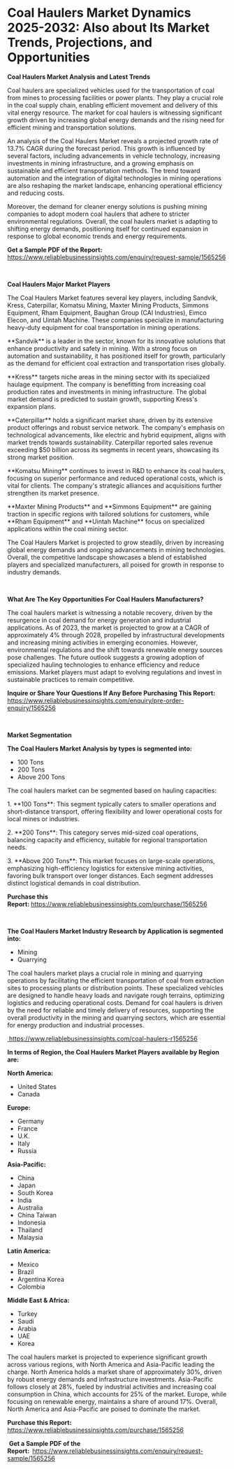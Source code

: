 <p><h1>Coal Haulers Market Dynamics 2025-2032: Also about Its Market Trends, Projections, and Opportunities</h1></p><p><strong>Coal Haulers Market Analysis and Latest Trends</strong></p>
<p><p>Coal haulers are specialized vehicles used for the transportation of coal from mines to processing facilities or power plants. They play a crucial role in the coal supply chain, enabling efficient movement and delivery of this vital energy resource. The market for coal haulers is witnessing significant growth driven by increasing global energy demands and the rising need for efficient mining and transportation solutions.</p><p>An analysis of the Coal Haulers Market reveals a projected growth rate of 13.7% CAGR during the forecast period. This growth is influenced by several factors, including advancements in vehicle technology, increasing investments in mining infrastructure, and a growing emphasis on sustainable and efficient transportation methods. The trend toward automation and the integration of digital technologies in mining operations are also reshaping the market landscape, enhancing operational efficiency and reducing costs.</p><p>Moreover, the demand for cleaner energy solutions is pushing mining companies to adopt modern coal haulers that adhere to stricter environmental regulations. Overall, the coal haulers market is adapting to shifting energy demands, positioning itself for continued expansion in response to global economic trends and energy requirements.</p></p>
<p><strong>Get a Sample PDF of the Report:&nbsp;</strong> <a href="https://www.reliablebusinessinsights.com/enquiry/request-sample/1565256?utm_campaign=3672&utm_medium=2&utm_source=Github&utm_content=ia&utm_term=16042025&utm_id=coal-haulers">https://www.reliablebusinessinsights.com/enquiry/request-sample/1565256</a></p>
<p>&nbsp;</p>
<p><strong>Coal Haulers Major Market Players</strong></p>
<p><p>The Coal Haulers Market features several key players, including Sandvik, Kress, Caterpillar, Komatsu Mining, Maxter Mining Products, Simmons Equipment, Rham Equipment, Baughan Group (CAI Industries), Eimco Elecon, and Uintah Machine. These companies specialize in manufacturing heavy-duty equipment for coal transportation in mining operations.</p><p>**Sandvik** is a leader in the sector, known for its innovative solutions that enhance productivity and safety in mining. With a strong focus on automation and sustainability, it has positioned itself for growth, particularly as the demand for efficient coal extraction and transportation rises globally.</p><p>**Kress** targets niche areas in the mining sector with its specialized haulage equipment. The company is benefitting from increasing coal production rates and investments in mining infrastructure. The global market demand is predicted to sustain growth, supporting Kress's expansion plans.</p><p>**Caterpillar** holds a significant market share, driven by its extensive product offerings and robust service network. The company's emphasis on technological advancements, like electric and hybrid equipment, aligns with market trends towards sustainability. Caterpillar reported sales revenue exceeding $50 billion across its segments in recent years, showcasing its strong market position.</p><p>**Komatsu Mining** continues to invest in R&D to enhance its coal haulers, focusing on superior performance and reduced operational costs, which is vital for clients. The company's strategic alliances and acquisitions further strengthen its market presence.</p><p>**Maxter Mining Products** and **Simmons Equipment** are gaining traction in specific regions with tailored solutions for customers, while **Rham Equipment** and **Uintah Machine** focus on specialized applications within the coal mining sector.</p><p>The Coal Haulers Market is projected to grow steadily, driven by increasing global energy demands and ongoing advancements in mining technologies. Overall, the competitive landscape showcases a blend of established players and specialized manufacturers, all poised for growth in response to industry demands.</p></p>
<p>&nbsp;</p>
<p><strong>What Are The Key Opportunities For Coal Haulers Manufacturers?</strong></p>
<p><p>The coal haulers market is witnessing a notable recovery, driven by the resurgence in coal demand for energy generation and industrial applications. As of 2023, the market is projected to grow at a CAGR of approximately 4% through 2028, propelled by infrastructural developments and increasing mining activities in emerging economies. However, environmental regulations and the shift towards renewable energy sources pose challenges. The future outlook suggests a growing adoption of specialized hauling technologies to enhance efficiency and reduce emissions. Market players must adapt to evolving regulations and invest in sustainable practices to remain competitive.</p></p>
<p><strong>Inquire or Share Your Questions If Any Before Purchasing This Report:</strong> <a href="https://www.reliablebusinessinsights.com/enquiry/pre-order-enquiry/1565256?utm_campaign=3672&utm_medium=2&utm_source=Github&utm_content=ia&utm_term=16042025&utm_id=coal-haulers">https://www.reliablebusinessinsights.com/enquiry/pre-order-enquiry/1565256</a></p>
<p>&nbsp;</p>
<p><strong>Market Segmentation</strong></p>
<p><strong>The Coal Haulers Market Analysis by types is segmented into:</strong></p>
<p><ul><li>100 Tons</li><li>200 Tons</li><li>Above 200 Tons</li></ul></p>
<p><p>The coal haulers market can be segmented based on hauling capacities: </p><p>1. **100 Tons**: This segment typically caters to smaller operations and short-distance transport, offering flexibility and lower operational costs for local mines or industries. </p><p>2. **200 Tons**: This category serves mid-sized coal operations, balancing capacity and efficiency, suitable for regional transportation needs. </p><p>3. **Above 200 Tons**: This market focuses on large-scale operations, emphasizing high-efficiency logistics for extensive mining activities, favoring bulk transport over longer distances. Each segment addresses distinct logistical demands in coal distribution.</p></p>
<p><strong>Purchase this Report:&nbsp;</strong><a href="https://www.reliablebusinessinsights.com/purchase/1565256?utm_campaign=3672&utm_medium=2&utm_source=Github&utm_content=ia&utm_term=16042025&utm_id=coal-haulers">https://www.reliablebusinessinsights.com/purchase/1565256</a></p>
<p>&nbsp;</p>
<p><strong>The Coal Haulers Market Industry Research by Application is segmented into:</strong></p>
<p><ul><li>Mining</li><li>Quarrying</li></ul></p>
<p><p>The coal haulers market plays a crucial role in mining and quarrying operations by facilitating the efficient transportation of coal from extraction sites to processing plants or distribution points. These specialized vehicles are designed to handle heavy loads and navigate rough terrains, optimizing logistics and reducing operational costs. Demand for coal haulers is driven by the need for reliable and timely delivery of resources, supporting the overall productivity in the mining and quarrying sectors, which are essential for energy production and industrial processes.</p></p>
<p><a href="https://www.reliablebusinessinsights.com/coal-haulers-r1565256?utm_campaign=3672&utm_medium=2&utm_source=Github&utm_content=ia&utm_term=16042025&utm_id=coal-haulers">&nbsp;https://www.reliablebusinessinsights.com/coal-haulers-r1565256</a></p>
<p><strong>In terms of Region, the Coal Haulers Market Players available by Region are:</strong></p>
<p>
    <p> <strong> North America: </strong>
        <ul>
            <li>United States</li>
            <li>Canada</li>
        </ul>
        </p> 
    <p> <strong> Europe: </strong>
        <ul>
            <li>Germany</li>
            <li>France</li>
            <li>U.K.</li>
            <li>Italy</li>
            <li>Russia</li>
        </ul>
        </p> 
    <p> <strong> Asia-Pacific: </strong>
        <ul>
            <li>China</li>
            <li>Japan</li>
            <li>South Korea</li>
            <li>India</li>
            <li>Australia</li>
            <li>China Taiwan</li>
            <li>Indonesia</li>
            <li>Thailand</li>
            <li>Malaysia</li>
        </ul>
        </p> 
    <p> <strong> Latin America: </strong>
        <ul>
            <li>Mexico</li>
            <li>Brazil</li>
            <li>Argentina Korea</li>
            <li>Colombia</li>
        </ul>
        </p> 
    <p> <strong> Middle East & Africa: </strong>
        <ul>
            <li>Turkey</li>
            <li>Saudi</li>
            <li>Arabia</li>
            <li>UAE</li>
            <li>Korea</li>
        </ul>
    </p>
    </p>
<p><p>The coal haulers market is projected to experience significant growth across various regions, with North America and Asia-Pacific leading the charge. North America holds a market share of approximately 30%, driven by robust energy demands and infrastructure investments. Asia-Pacific follows closely at 28%, fueled by industrial activities and increasing coal consumption in China, which accounts for 25% of the market. Europe, while focusing on renewable energy, maintains a share of around 17%. Overall, North America and Asia-Pacific are poised to dominate the market.</p></p>
<p><strong>Purchase this Report: </strong><a href="https://www.reliablebusinessinsights.com/purchase/1565256?utm_campaign=3672&utm_medium=2&utm_source=Github&utm_content=ia&utm_term=16042025&utm_id=coal-haulers">https://www.reliablebusinessinsights.com/purchase/1565256</a></p>
<p>&nbsp;<strong>Get a Sample PDF of the Report:&nbsp;&nbsp;</strong><a href="https://www.reliablebusinessinsights.com/enquiry/request-sample/1565256?utm_campaign=3672&utm_medium=2&utm_source=Github&utm_content=ia&utm_term=16042025&utm_id=coal-haulers">https://www.reliablebusinessinsights.com/enquiry/request-sample/1565256</a></p>
<p><strong></strong></p>
<p><p></p><p></p><p></p></p>